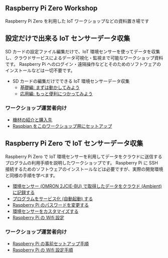 ## Raspberry Pi Zero Workshop
Raspberry Pi Zero を利用した IoT ワークショップなどの資料置き場です

## 設定だけで出来る IoT センサーデータ収集

SD カードの設定ファイル編集だけで、IoT 環境センサーを使ってデータを収集し、クラウドサービスによるデータ可視化・監視まで可能なワークショップ資料です。
Raspberry Pi へのログイン・遠隔操作などとそのためのソフトウェアのインストールなどは一切不要です。

- SD カードの編集だけでできる IoT 環境センサーデータ収集
  - [基礎編: まずは動かしてみよう](Workshop.md)
  - [応用編: もっと便利につかってみよう](Workshop2ndPage.md)

### ワークショップ運営者向け

- [機材の紹介と購入先](purchase.md)
- [Raspbian をこのワークショップ用にセットアップ](WorkshopSetup.md)

## Raspberry Pi Zero で IoT センサーデータ収集

Raspberry Pi Zero で IoT 環境センサーを利用してデータをクラウドに送信するプログラムの利用手順を説明したワークショップです。
Raspberry Pi に SSH 接続するためのソフトウェアのインストールなどは必要ですが、実際の開発環境と同様の手順を学べます。

- [環境センサー (OMRON 2JCIE-BU) で取得したデータをクラウド (Ambient) に記録する](GettingStarted.md)
- [プログラムをサービス化 (自動起動) する](Daemonize.md)
- [Raspberry Pi のパスワードを変更する](ChangePassword.md)
- [環境センサーをカスタマイズする](Configure2JCIEBU01.md)
- [Raspberry Pi の Wifi 設定](WifiSettings.md)

### ワークショップ運営者向け

- [Raspberry Pi の事前セットアップ手順](Setup.md)
- [Raspberry Pi の Wifi 設定手順](SetupWifi.md)

